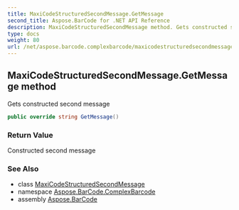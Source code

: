 ```yaml
---
title: MaxiCodeStructuredSecondMessage.GetMessage
second_title: Aspose.BarCode for .NET API Reference
description: MaxiCodeStructuredSecondMessage method. Gets constructed second message
type: docs
weight: 80
url: /net/aspose.barcode.complexbarcode/maxicodestructuredsecondmessage/getmessage/
---
```

## MaxiCodeStructuredSecondMessage.GetMessage method

Gets constructed second message

```csharp
public override string GetMessage()
```

### Return Value

Constructed second message

### See Also

* class [MaxiCodeStructuredSecondMessage](../)
* namespace [Aspose.BarCode.ComplexBarcode](../../../aspose.barcode.complexbarcode/)
* assembly [Aspose.BarCode](../../../)



